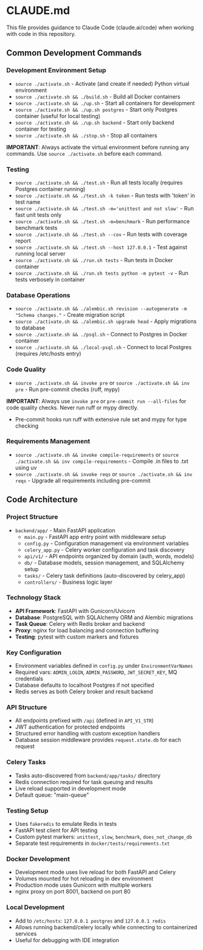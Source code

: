 # CLAUDE.md

This file provides guidance to Claude Code (claude.ai/code) when working with code in this repository.

## Common Development Commands

### Development Environment Setup
- `source ./activate.sh` - Activate (and create if needed) Python virtual environment
- `source ./activate.sh && ./build.sh` - Build all Docker containers
- `source ./activate.sh && ./up.sh` - Start all containers for development
- `source ./activate.sh && ./up.sh postgres` - Start only Postgres container (useful for local testing)
- `source ./activate.sh && ./up.sh backend` - Start only backend container for testing
- `source ./activate.sh && ./stop.sh` - Stop all containers

**IMPORTANT**: Always activate the virtual environment before running any commands. Use `source ./activate.sh` before each command.

### Testing
- `source ./activate.sh && ./test.sh` - Run all tests locally (requires Postgres container running)
- `source ./activate.sh && ./test.sh -k token` - Run tests with 'token' in test name
- `source ./activate.sh && ./test.sh -m='unittest and not slow'` - Run fast unit tests only
- `source ./activate.sh && ./test.sh -m=benchmark` - Run performance benchmark tests
- `source ./activate.sh && ./test.sh --cov` - Run tests with coverage report
- `source ./activate.sh && ./test.sh --host 127.0.0.1` - Test against running local server
- `source ./activate.sh && ./run.sh tests` - Run tests in Docker container
- `source ./activate.sh && ./run.sh tests python -m pytest -v` - Run tests verbosely in container

### Database Operations
- `source ./activate.sh && ./alembic.sh revision --autogenerate -m "Schema changes."` - Create migration script
- `source ./activate.sh && ./alembic.sh upgrade head` - Apply migrations to database
- `source ./activate.sh && ./psql.sh` - Connect to Postgres in Docker container
- `source ./activate.sh && ./local-psql.sh` - Connect to local Postgres (requires /etc/hosts entry)

### Code Quality
- `source ./activate.sh && invoke pre` or `source ./activate.sh && inv pre` - Run pre-commit checks (ruff, mypy)

**IMPORTANT**: Always use `invoke pre` or `pre-commit run --all-files` for code quality checks. Never run ruff or mypy directly.

- Pre-commit hooks run ruff with extensive rule set and mypy for type checking

### Requirements Management
- `source ./activate.sh && invoke compile-requirements` or `source ./activate.sh && inv compile-requirements` - Compile .in files to .txt using uv
- `source ./activate.sh && invoke reqs` or `source ./activate.sh && inv reqs` - Upgrade all requirements including pre-commit

## Code Architecture

### Project Structure
- `backend/app/` - Main FastAPI application
  - `main.py` - FastAPI app entry point with middleware setup
  - `config.py` - Configuration management via environment variables
  - `celery_app.py` - Celery worker configuration and task discovery
  - `api/v1/` - API endpoints organized by domain (auth, words, models)
  - `db/` - Database models, session management, and SQLAlchemy setup
  - `tasks/` - Celery task definitions (auto-discovered by celery_app)
  - `controllers/` - Business logic layer

### Technology Stack
- **API Framework**: FastAPI with Gunicorn/Uvicorn
- **Database**: PostgreSQL with SQLAlchemy ORM and Alembic migrations
- **Task Queue**: Celery with Redis broker and backend
- **Proxy**: nginx for load balancing and connection buffering
- **Testing**: pytest with custom markers and fixtures

### Key Configuration
- Environment variables defined in `config.py` under `EnvironmentVarNames`
- Required vars: `ADMIN_LOGIN`, `ADMIN_PASSWORD`, `JWT_SECRET_KEY`, MQ credentials
- Database defaults to localhost Postgres if not specified
- Redis serves as both Celery broker and result backend

### API Structure
- All endpoints prefixed with `/api` (defined in `API_V1_STR`)
- JWT authentication for protected endpoints
- Structured error handling with custom exception handlers
- Database session middleware provides `request.state.db` for each request

### Celery Tasks
- Tasks auto-discovered from `backend/app/tasks/` directory
- Redis connection required for task queuing and results
- Live reload supported in development mode
- Default queue: "main-queue"

### Testing Setup
- Uses `fakeredis` to emulate Redis in tests
- FastAPI test client for API testing
- Custom pytest markers: `unittest`, `slow`, `benchmark`, `does_not_change_db`
- Separate test requirements in `docker/tests/requirements.txt`

### Docker Development
- Development mode uses live reload for both FastAPI and Celery
- Volumes mounted for hot reloading in dev environment
- Production mode uses Gunicorn with multiple workers
- nginx proxy on port 8001, backend on port 80

### Local Development
- Add to `/etc/hosts`: `127.0.0.1 postgres` and `127.0.0.1 redis`
- Allows running backend/celery locally while connecting to containerized services
- Useful for debugging with IDE integration
